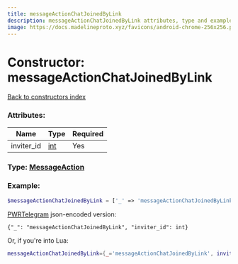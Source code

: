 ```yaml
---
title: messageActionChatJoinedByLink
description: messageActionChatJoinedByLink attributes, type and example
image: https://docs.madelineproto.xyz/favicons/android-chrome-256x256.png
---
```

# Constructor: messageActionChatJoinedByLink  
[Back to constructors index](index.md)



### Attributes:

| Name     |    Type       | Required |
|----------|---------------|----------|
|inviter\_id|[int](../types/int.md) | Yes|



### Type: [MessageAction](../types/MessageAction.md)


### Example:

```php
$messageActionChatJoinedByLink = ['_' => 'messageActionChatJoinedByLink', 'inviter_id' => int];
```  

[PWRTelegram](https://pwrtelegram.xyz) json-encoded version:

```
{"_": "messageActionChatJoinedByLink", "inviter_id": int}
```


Or, if you're into Lua:

```lua
messageActionChatJoinedByLink={_='messageActionChatJoinedByLink', inviter_id=int}

```


